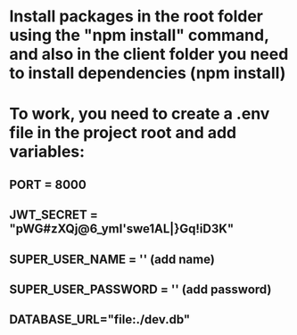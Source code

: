 # Install packages in the root folder using the "npm install" command, and also in the client folder you need to install dependencies (npm install)

# To work, you need to create a .env file in the project root and add variables:
## PORT = 8000
## JWT_SECRET = "pWG#zXQj@6_ymI'swe1AL|}Gq!iD3K"

## SUPER_USER_NAME = '' (add name)
## SUPER_USER_PASSWORD = '' (add password)

## DATABASE_URL="file:./dev.db"
